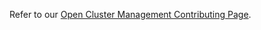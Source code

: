[comment]: # ( Copyright Contributors to the Open Cluster Management project )

Refer to our [Open Cluster Management Contributing Page](https://github.com/stolostron-io/community/blob/main/CONTRIBUTING.md).


